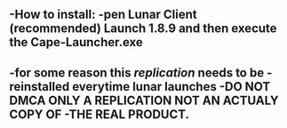 -How to install:
-pen Lunar Client (recommended) 
Launch 1.8.9 and then execute the Cape-Launcher.exe
--------------------------------------------------------
-for some reason this _replication_ needs to be
-reinstalled everytime lunar launches
-DO NOT DMCA ONLY A REPLICATION NOT AN ACTUALY COPY OF
-THE REAL PRODUCT.
--------------------------------------------------------
